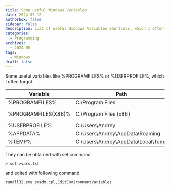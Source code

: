 ```yaml
---
title: Some useful Windows Variables
date: 2024-05-12
authorbox: false
sidebar: false
description: List of useful Windows Variables Shortcuts, which I often forgot.
categories:
  - Programming
archives:
  - 2024-05
tags:
  - Windows
draft: false
---
```

Some useful variables like %PROGRAMFILES% or %USERPROFILE%, which I often forgot.
<!--more-->

| Variable         | Path | Comment |
| ---------------- | ---- | ---- |
| %PROGRAMFILES% | C:\Program Files | Programme |
| %PROGRAMFILES(X86)% | C:\Program Files (x86) | Programme (x86) |
| %USERPROFILE% | C:\Users\Andrey | Benutzer\Andrey |
| %APPDATA% | C:\Users\Andrey\AppData\Roaming |      |
| %TEMP% | C:\Users\Andrey\AppData\Local\Temp |      |

They can be obtained with set command

```
> set >vars.txt
```

and edited with following command

```
rundll32.exe sysdm.cpl,EditEnvironmentVariables
```

